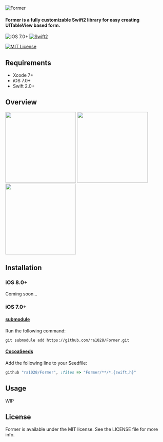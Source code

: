 ![Former](https://raw.githubusercontent.com/ra1028/Former/master/Logo.png)
#### __Former__ is a fully customizable Swift2 library for easy creating UITableView based form.
![iOS 7.0+](https://img.shields.io/badge/iOS-7.0%2B-blue.svg) [![Swift2](https://img.shields.io/badge/swift2-compatible-4BC51D.svg?style=flat)](https://developer.apple.com/swift)
<!-- [![CocoaPods Shield](https://img.shields.io/cocoapods/v/Former.svg)](https://cocoapods.org/pods/Former) -->
<!-- [![Carthage compatible](https://img.shields.io/badge/Carthage-compatible-4BC51D.svg?style=flat)](https://github.com/Carthage/Carthage) -->
[![MIT License](http://img.shields.io/badge/license-MIT-green.svg?style=flat)](https://raw.githubusercontent.com/ra1028/Former/master/LICENSE)

## Requirements  
- Xcode 7+
- iOS 7.0+
- Swift 2.0+

## Overview
<img src="http://i.imgur.com/1gOwZZN.gif" width="220">
<img src="http://i.imgur.com/g9yeTtV.gif" width="220">
<img src="http://i.imgur.com/ouM1SsG.gif" width="220">

## Installation

### iOS 8.0+
Coming soon...

<!-- #### [CocoaPods](https://cocoapods.org/)
Add the following line to your Podfile:
```ruby
use_frameworks!
pod "Former"
```
#### [Carthage](https://github.com/Carthage/Carthage)
Add the following line to your Cartfile:
```ruby
github "ra1028/Former"
``` -->

### iOS 7.0+
#### [submodule](http://git-scm.com/docs/git-submodule)
Run the following command:
```shell
git submodule add https://github.com/ra1028/Former.git
```
#### [CocoaSeeds](https://github.com/devxoul/CocoaSeeds)
Add the following line to your Seedfile:
```ruby
github "ra1028/Former", :files => "Former/**/*.{swift,h}"
```

## Usage
WIP

## License
Former is available under the MIT license. See the LICENSE file for more info.
